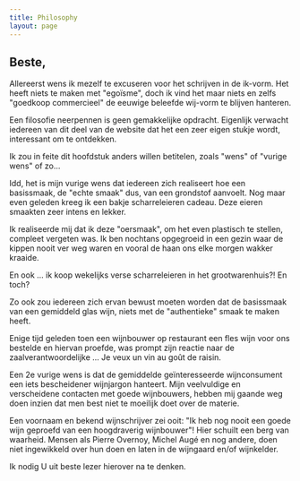 ```yaml
---
title: Philosophy 
layout: page
---
```


Beste,
------

Allereerst wens ik mezelf te excuseren voor het schrijven in de ik-vorm. Het
heeft niets te maken met "egoïsme", doch ik vind het maar niets en zelfs
"goedkoop commercieel" de eeuwige beleefde wij-vorm te blijven hanteren.

Een filosofie neerpennen is geen gemakkelijke opdracht. Eigenlijk verwacht
iedereen van dit deel van de website dat het een zeer eigen stukje wordt,
interessant om te ontdekken. 

Ik zou in feite dit hoofdstuk anders willen betitelen, zoals "wens" of "vurige
wens" of zo...

Idd, het is mijn vurige wens dat iedereen zich realiseert hoe een basissmaak,
de "echte smaak" dus, van een grondstof aanvoelt. Nog maar even geleden kreeg
ik een bakje scharreleieren cadeau. Deze eieren smaakten zeer intens en lekker.

Ik realiseerde mij dat ik deze "oersmaak", om het even plastisch te stellen,
compleet vergeten was. Ik ben nochtans opgegroeid in een gezin waar de kippen
nooit ver weg waren en vooral de haan ons elke morgen wakker kraaide.

En ook ... ik koop wekelijks verse scharreleieren in het grootwarenhuis?! En
toch? 

Zo ook zou iedereen zich ervan bewust moeten worden dat de basissmaak van een
gemiddeld glas wijn, niets met de "authentieke" smaak te maken heeft.

Enige tijd geleden toen een wijnbouwer op restaurant een fles wijn voor ons
bestelde en hiervan proefde, was prompt zijn reactie naar de
zaalverantwoordelijke ... Je veux un vin au goût de raisin.

Een 2e vurige wens is dat de gemiddelde geïnteresseerde wijnconsument een iets
bescheidener wijnjargon hanteert. Mijn veelvuldige en verscheidene contacten
met goede wijnbouwers, hebben mij gaande weg doen inzien dat men best niet te
moeilijk doet over de materie.

Een voornaam en bekend wijnschrijver zei ooit: "Ik heb nog nooit een goede wijn
geproefd van een hoogdraverig wijnbouwer"! Hier schuilt een berg van waarheid.
Mensen als Pierre Overnoy, Michel Augé en nog andere, doen niet ingewikkeld
over hun doen en laten in de wijngaard en/of wijnkelder.

Ik nodig U uit beste lezer hierover na te denken.    
  

